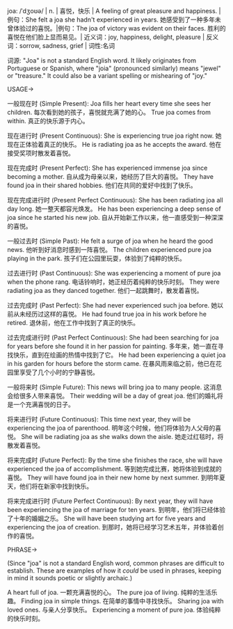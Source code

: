 joa: /ˈdʒoʊə/ | n. | 喜悦，快乐 | A feeling of great pleasure and happiness. |例句：She felt a joa she hadn't experienced in years. 她感受到了一种多年未曾体验过的喜悦。|例句：The joa of victory was evident on their faces. 胜利的喜悦在他们脸上显而易见。| 近义词：joy, happiness, delight, pleasure | 反义词：sorrow, sadness, grief | 词性:名词

词源:  "Joa" is not a standard English word.  It likely originates from Portuguese or Spanish, where "joia" (pronounced similarly) means "jewel" or "treasure."  It could also be a variant spelling or mishearing of "joy."


USAGE->

一般现在时 (Simple Present):
Joa fills her heart every time she sees her children.  每次看到她的孩子，喜悦就充满了她的心。
True joa comes from within. 真正的快乐源于内心。

现在进行时 (Present Continuous):
She is experiencing true joa right now. 她现在正体验着真正的快乐。
He is radiating joa as he accepts the award. 他在接受奖项时散发着喜悦。

现在完成时 (Present Perfect):
She has experienced immense joa since becoming a mother. 自从成为母亲以来，她经历了巨大的喜悦。
They have found joa in their shared hobbies. 他们在共同的爱好中找到了快乐。

现在完成进行时 (Present Perfect Continuous):
She has been radiating joa all day long. 她一整天都容光焕发。
He has been experiencing a deep sense of joa since he started his new job. 自从开始新工作以来，他一直感受到一种深深的喜悦。


一般过去时 (Simple Past):
He felt a surge of joa when he heard the good news. 他听到好消息时感到一阵喜悦。
The children experienced pure joa playing in the park. 孩子们在公园里玩耍，体验到了纯粹的快乐。

过去进行时 (Past Continuous):
She was experiencing a moment of pure joa when the phone rang.  电话铃响时，她正经历着纯粹的快乐时刻。
They were radiating joa as they danced together. 他们一起跳舞时，散发着喜悦。

过去完成时 (Past Perfect):
She had never experienced such joa before. 她以前从未经历过这样的喜悦。
He had found true joa in his work before he retired.  退休前，他在工作中找到了真正的快乐。

过去完成进行时 (Past Perfect Continuous):
She had been searching for joa for years before she found it in her passion for painting. 多年来，她一直在寻找快乐，直到在绘画的热情中找到了它。
He had been experiencing a quiet joa in his garden for hours before the storm came.  在暴风雨来临之前，他已在花园里享受了几个小时的宁静喜悦。


一般将来时 (Simple Future):
This news will bring joa to many people. 这消息会给很多人带来喜悦。
Their wedding will be a day of great joa. 他们的婚礼将是一个充满喜悦的日子。

将来进行时 (Future Continuous):
This time next year, they will be experiencing the joa of parenthood. 明年这个时候，他们将体验为人父母的喜悦。
She will be radiating joa as she walks down the aisle.  她走过红毯时，将散发着喜悦。


将来完成时 (Future Perfect):
By the time she finishes the race, she will have experienced the joa of accomplishment. 等到她完成比赛，她将体验到成就的喜悦。
They will have found joa in their new home by next summer. 到明年夏天，他们将在新家中找到快乐。


将来完成进行时 (Future Perfect Continuous):
By next year, they will have been experiencing the joa of marriage for ten years. 到明年，他们将已经体验了十年的婚姻之乐。
She will have been studying art for five years and experiencing the joa of creation. 到那时，她将已经学习艺术五年，并体验着创作的喜悦。



PHRASE->

(Since "joa" is not a standard English word, common phrases are difficult to establish. These are examples of how it *could* be used in phrases, keeping in mind it sounds poetic or slightly archaic.)

A heart full of joa.  一颗充满喜悦的心。
The pure joa of living.  纯粹的生活乐趣。
Finding joa in simple things. 在简单的事情中寻找快乐。
Sharing joa with loved ones. 与亲人分享快乐。
Experiencing a moment of pure joa. 体验纯粹的快乐时刻。
